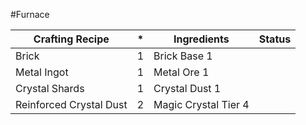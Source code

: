 #Furnace 

| Crafting Recipe         | *   | Ingredients          | Status |
| ----------------------- | --- | -------------------- | ------ |
| Brick                   | 1   | Brick Base 1         |        |
| Metal Ingot             | 1   | Metal Ore 1          |        |
| Crystal Shards          | 1   | Crystal Dust 1       |        |
| Reinforced Crystal Dust | 2   | Magic Crystal Tier 4 |        |
